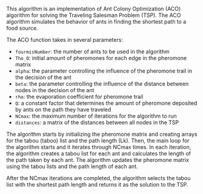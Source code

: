 This algorithm is an implementation of Ant Colony Optimization (ACO) algorithm for solving the Traveling Salesman Problem (TSP). The ACO algorithm simulates the behavior of ants in finding the shortest path to a food source. 

The ACO function takes in several parameters: 
- `fourmisNumber`: the number of ants to be used in the algorithm
- `Tho_0`: initial amount of pheromones for each edge in the pheromone matrix
- `alpha`: the parameter controlling the influence of the pheromone trail in the decision of the ant
- `beta`: the parameter controlling the influence of the distance between nodes in the decision of the ant
- `rho`: the evaporation coefficient for pheromone trail
- `Q`: a constant factor that determines the amount of pheromone deposited by ants on the path they have traveled
- `NCmax`: the maximum number of iterations for the algorithm to run
- `distances`: a matrix of the distances between all nodes in the TSP

The algorithm starts by initializing the pheromone matrix and creating arrays for the tabou (taboo) list and the path length (Lk). Then, the main loop for the algorithm starts and it iterates through NCmax times. In each iteration, the algorithm creates a tabou list for each ant and calculates the length of the path taken by each ant. The algorithm updates the pheromone matrix using the tabou lists and the path length of each ant. 

After the NCmax iterations are completed, the algorithm selects the tabou list with the shortest path length and returns it as the solution to the TSP.
